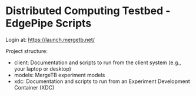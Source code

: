 # Distributed Computing Testbed - EdgePipe Scripts

Login at: https://launch.mergetb.net/

Project structure:

* client: Documentation and scripts to run from the client system (e.g., your laptop or desktop)
* models: MergeTB experiment models
* xdc: Documentation and scripts to run from an Experiment Development Container (XDC)
